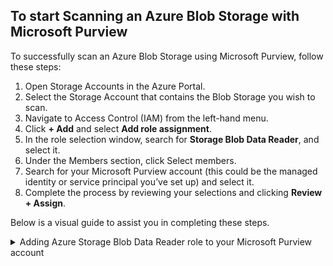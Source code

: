 ## To start Scanning an Azure Blob Storage with Microsoft Purview

To successfully scan an Azure Blob Storage using Microsoft Purview, follow these steps:
1. Open Storage Accounts in the Azure Portal.
2. Select the Storage Account that contains the Blob Storage you wish to scan.
3. Navigate to Access Control (IAM) from the left-hand menu.
4. Click **+ Add** and select **Add role assignment**.
5. In the role selection window, search for **Storage Blob Data Reader**, and select it.
6. Under the Members section, click Select members.
7. Search for your Microsoft Purview account (this could be the managed identity or service principal you’ve set up) and select it.
8. Complete the process by reviewing your selections and clicking **Review + Assign**.

Below is a visual guide to assist you in completing these steps.
<br>

<details>
<summary>Adding Azure Storage Blob Data Reader role to your Microsoft Purview account</summary>

<br>
<p align="center">
<img src="https://github.com/user-attachments/assets/bb760243-decd-467f-b668-a712a5749631" WIDTH="650"></p>
<p align="center">Azure Portal, Search Storage account.</p>
<br>

<p align="center">
<img src="https://github.com/user-attachments/assets/e845ae4e-0f5e-4b06-928a-3dc837d7a308" WIDTH="650"></p>
<p align="center">Storage accounts, select storage account.</p>
<br>

<p align="center">
<img src="https://github.com/user-attachments/assets/f880e66b-efa0-4de3-bdf3-e850c9866ea2" WIDTH="650"></p>
<p align="center">Storage account, select Access Control (IAM).</p>
<br>

<p align="center">
<img src="https://github.com/user-attachments/assets/1af6d8b7-0e08-4342-873b-b06a1719719c" WIDTH="650"></p>
<p align="center">Storage account, Add role assignment.</p>
<br>

<p align="center">
<img src="https://github.com/user-attachments/assets/0d05eb77-065b-4095-858d-e313bb138b4a" WIDTH="650"></p>
<p align="center">Storage account, select Storage Blob Data Reader role.</p>
<br>

<p align="center">
<img src="https://github.com/user-attachments/assets/aeb254ad-f9ab-46a4-8a54-9bb1d8f33298" WIDTH="650"></p>
<p align="center">Storage account, select member to assign role.</p>
<br>

<p align="center">
<img src="https://github.com/user-attachments/assets/3d11bc70-2f78-4850-a267-2c1b482e1e4e" WIDTH="650"></p>
<p align="center">Storage account, Microsoft Purview Data Map account selected.</p>
<br>

<p align="center">
<img src="https://github.com/user-attachments/assets/12de4803-8458-4ba9-814f-c312e32d3c36" WIDTH="650"></p>
<p align="center">Storage account, Review and Assign role.</p>
<br>

<p align="center">
<img src="https://github.com/user-attachments/assets/528c403b-6d6a-4c03-b4f4-68d6af072c06" WIDTH="650"></p>
<p align="center">Storage account, Review and Assign role.</p>
<br>

</details>

<br><br>
